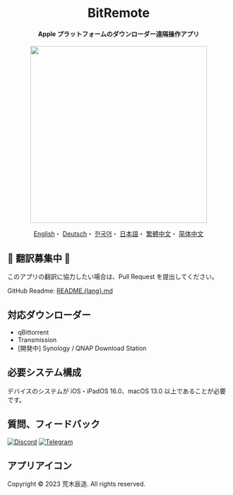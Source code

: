 <h1 align="center">BitRemote</h1>

<h4 align="center">Apple プラットフォームのダウンローダー遠隔操作アプリ</h4>

<p align="center">
<img src="https://user-images.githubusercontent.com/31207151/227434521-ecff6af9-b8e6-42bd-9d28-5ea4aca25fe5.png" width="400"></img>
</p>

<p align="center">
  <a href="/README.md">English</a>・
  <a href="/READMEs/README.de.md">Deutsch</a>・
  <a href="/READMEs/README.ko.md">한국어</a>・
  <a href="/READMEs/README.jpn.md">日本語</a>・
  <a href="/READMEs/README.cht.md">繁體中文</a>・
  <a href="/READMEs/README.chs.md">简体中文</a>
</p>

## 📢 翻訳募集中 📢
このアプリの翻訳に協力したい場合は、Pull Request を提出してください。

GitHub Readme: [README.{lang}.md](/READMEs)

## 対応ダウンローダー
- qBittorrent
- Transmission
- [開発中] Synology / QNAP Download Station

## 必要システム構成
デバイスのシステムが iOS・iPadOS 16.0、macOS 13.0 以上であることが必要です。

## 質問、フィードバック
[![Discord](https://img.shields.io/badge/Discord-7289DA?style=for-the-badge&logo=discord&logoColor=white)](https://discord.gg/EMGZVap4)
[![Telegram](https://img.shields.io/badge/Telegram-2CA5E0?style=for-the-badge&logo=telegram&logoColor=white)](https://t.me/bitremote)

## アプリアイコン
Copyright © 2023 荒木辰造. All rights reserved.
